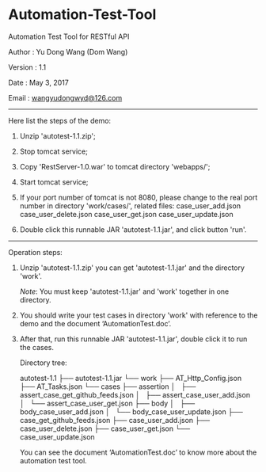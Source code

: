# Automation-Test-Tool

Automation Test Tool for RESTful API


Author	:  Yu Dong Wang (Dom Wang)

Version	:  1.1

Date	:  May 3, 2017

Email	:  wangyudongwyd@126.com

---------------------------------------------------------------------------------------------------------------------
Here list the steps of the demo:

1. Unzip 'autotest-1.1.zip';


2. Stop tomcat service; 

3. Copy 'RestServer-1.0.war' to tomcat directory 'webapps/';

4. Start tomcat service;

5. If your port number of tomcat is not 8080, please change to the real port number in directory 'work/cases/', related files:
case_user_add.json
case_user_delete.json
case_user_get.json
case_user_update.json

5. Double click this runnable JAR 'autotest-1.1.jar', and click button 'run'.

---------------------------------------------------------------------------------------------------------------------
Operation steps:

1. Unzip 'autotest-1.1.zip' you can get 'autotest-1.1.jar' and the directory 'work'.

   *Note*: You must keep 'autotest-1.1.jar' and 'work' together in one directory.

2. You should write your test cases in directory 'work' with reference to the demo and the document ‘AutomationTest.doc’.

3. After that, run this runnable JAR 'autotest-1.1.jar', double click it to run the cases.

   Directory tree:

    autotest-1.1
    ├── autotest-1.1.jar
    └── work
        ├── AT_Http_Config.json
        ├── AT_Tasks.json
        └── cases
            ├── assertion
            │   ├── assert_case_get_github_feeds.json
            │   ├── assert_case_user_add.json
            │   └── assert_case_user_get.json
            ├── body
            │   ├── body_case_user_add.json
            │   └── body_case_user_update.json
            ├── case_get_github_feeds.json
            ├── case_user_add.json
            ├── case_user_delete.json
            ├── case_user_get.json
            └── case_user_update.json

   You can see the document ‘AutomationTest.doc’ to know more about the automation test tool.

